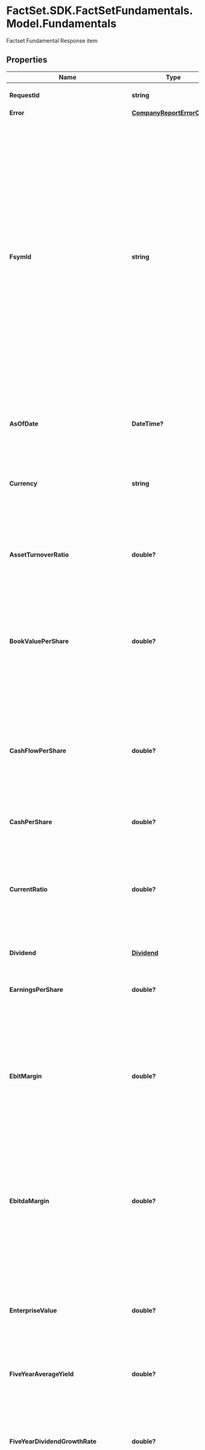 # FactSet.SDK.FactSetFundamentals.Model.Fundamentals
Factset Fundamental Response item

## Properties

Name | Type | Description | Notes
------------ | ------------- | ------------- | -------------
**RequestId** | **string** | Identifier that was used for the request. | [optional] 
**Error** | [**CompanyReportErrorObject**](CompanyReportErrorObject.md) |  | [optional] 
**FsymId** | **string** | FactSet Regional Security Identifier. Six alpha-numeric characters, excluding vowels, with an -R suffix (XXXXXX-R). Identifies the security&#39;s best regional security data series per currency. For equities, all primary listings per region and currency are allocated a regional-level permanent identifier. The regional-level permanent identifier will be available once a SEDOL representing the region/currency has been allocated and the identifiers are on FactSet. | [optional] 
**AsOfDate** | **DateTime?** | Date on which the specified fundamentals data or information is accurate or relevant. | [optional] 
**Currency** | **string** | Currency code for the data. For a list of currency ISO codes, visit [Online Assistant Page #1470](https://oa.apps.factset.com/pages/1470). | [optional] 
**AssetTurnoverRatio** | **double?** | The asset turnover ratio measures the value of a company&#39;s sales or revenues relative to the value of its assets | [optional] 
**BookValuePerShare** | **double?** | Book value per common share is a formula used to calculate the per share value of a company based on common shareholders&#39; equity in the company | [optional] 
**CashFlowPerShare** | **double?** | Cash flow per share is calculated as a ratio, indicating the amount of cash a business generates based on a company&#39;s net income with the costs of depreciation and amortization added back | [optional] 
**CashPerShare** | **double?** | Cash Per Share of Security | [optional] 
**CurrentRatio** | **double?** | The current ratio is a liquidity ratio that measures a company&#39;s ability to pay short-term and long-term obligations. The ratio is calculated by comparing current assets to current liabilities | [optional] 
**Dividend** | [**Dividend**](Dividend.md) |  | [optional] 
**EarningsPerShare** | **double?** | Earnings per share (EPS) is the portion of a company&#39;s profit allocated to each share of common stock | [optional] 
**EbitMargin** | **double?** | EBIT margin is an assessment of a firm&#39;s operating profitability as a percentage of its total revenue. It is equal to earnings before interest and tax (EBIT) divided by total revenue | [optional] 
**EbitdaMargin** | **double?** | EBITDA margin is an assessment of a firm&#39;s operating profitability as a percentage of its total revenue. It is equal to earnings before interest, tax, depreciation and amortization (EBITDA) divided by total revenue | [optional] 
**EnterpriseValue** | **double?** | Enterprise Value (EV) is the measure of a company&#39;s total value for the period and date(s) requested in local currency by default | [optional] 
**FiveYearAverageYield** | **double?** | Average of the dividend yield with yield calculated for each of the past five years | [optional] 
**FiveYearDividendGrowthRate** | **double?** | The dividend growth rate is the annualized percentage rate of growth that a particular stock&#39;s dividend undergoes over five years of time | [optional] 
**FloatingSharesOutstanding** | **double?** | Represents the number of shares outstanding less closely held shares for the period and date(s) requested | [optional] 
**GrossMargin** | **double?** | Gross profit margin is the proportion of money left over from revenues after accounting for the cost of goods sold, calculated by dividing gross profit by revenues. | [optional] 
**InventoryTurnover** | **double?** | Inventory turnover is a ratio showing how many times a company has sold and replaced inventory during a given period | [optional] 
**LongTermDebtToEquity** | **double?** | Long-term debt consists of loans and financial obligations lasting over one year. The Debt/Equity (D/E) Ratio is calculated by dividing a company&#39;s total liabilities lasting over one year by its shareholder equity | [optional] 
**NetIncome** | **double?** | This equals to net earnings (profit) calculated as sales less cost of goods sold, selling, general and administrative expenses, operating expenses, depreciation, interest, taxes and other expenses | [optional] 
**NumberOfEmployees** | **int?** | Represents the number of employees under the company&#39;s payroll as reported by the management to the shareholders within 90 days of the fiscal year-end. | [optional] 
**PayoutRatio** | **double?** | The dividend payout ratio is the ratio of the total amount of dividends paid out to shareholders relative to the net income of the company | [optional] 
**PretaxMargin** | **double?** | The pretax margin is the ratio of a company&#39;s pre-tax earnings to its total sales | [optional] 
**PriceToBookRatio** | **double?** | Companies use the price-to-book ratio to compare a firm&#39;s market to book value by dividing price per share by book value per share (BVPS) . | [optional] 
**PriceToCashFlowRatio** | **double?** | The price-to-cash flow ratio is a stock valuation indicator or multiple that measures the value of a stock&#39;s price relative to its operating cash flow per share. | [optional] 
**PriceToEarningsRatio** | **double?** | The price-to-earnings ratio (P/E ratio) is the ratio for valuing a company that measures its current share price relative to its per-share earnings | [optional] 
**PriceToSalesRatio** | **double?** | The price-to-sales ratio (P/S ratio) is a valuation ratio that compares a company&#39;s stock price to its revenues | [optional] 
**QuickRatio** | **double?** | The quick ratio measures the dollar amount of liquid assets available with the company against the dollar amount of its current liabilities | [optional] 
**ReturnOnAssets** | **double?** | Return on net assets (RONA) is a measure of financial performance calculated as net income divided by the sum of fixed assets and net working capital | [optional] 
**ReturnOnEquity** | **double?** | Return on equity (ROE) is a measure of financial performance calculated as net income divided by shareholders&#39; equity | [optional] 
**ReturnOnInvestedCapital** | **double?** | Return on Investment (ROI) measures how well an investment is performing | [optional] 
**RevenuePerShare** | **double?** | The portion of a company&#39;s revenue that is allocated to each share of common stock. | [optional] 
**SalesPerEmployee** | **double?** | Revenue per employee is a ratio that is calculated as a company&#39;s total revenue divided by its current number of employees | [optional] 
**SalesPerShare** | **double?** | Sales per share is a ratio that computes the total revenue earned per share over a designated period | [optional] 
**ShareHolderEquity** | **double?** | Shareholder equity represents the amount of financing the company experiences through common and preferred shares | [optional] 
**ThreeYearAverageYield** | **double?** | Average of the dividend yield with yield calculated for each of the past three years | [optional] 
**ThreeYearDividendGrowthRate** | **double?** | The dividend growth rate is the annualized percentage rate of growth that a particular stock&#39;s dividend undergoes over three years of time | [optional] 
**TotalAssets** | **double?** | Total amount of assets owned by entity. | [optional] 
**TotalDebtToEquity** | **double?** | The Debt/Equity (D/E) Ratio is calculated by dividing a company&#39;s total liabilities by its shareholder equity | [optional] 
**TotalRevenue** | **double?** | Revenue is the amount of money (in Million) that a company actually receives during a specific period, including discounts and deductions for returned merchandise. | [optional] 
**TrailingTwelveMonthEarningsPerShare** | **double?** | Earnings per share over the last 12 months. | [optional] 

[[Back to Model list]](../README.md#documentation-for-models) [[Back to API list]](../README.md#documentation-for-api-endpoints) [[Back to README]](../README.md)

